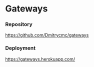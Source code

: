 # Gateways

### Repository
https://github.com/Dmitrycmc/gateways

### Deployment
https://gateways.herokuapp.com/

